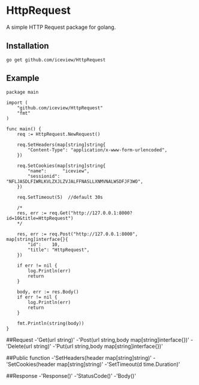 # HttpRequest
A simple HTTP Request package for golang.

## Installation

```
go get github.com/iceview/HttpRequest
```

## Example

```
package main

import (
	"github.com/iceview/HttpRequest"
	"fmt"
)

func main() {
	req := HttpRequest.NewRequest()

    req.SetHeaders(map[string]string{
    	"Content-Type": "application/x-www-form-urlencoded",
    })

    req.SetCookies(map[string]string{
    	"name":      "iceview",
    	"sessionid": "NFLJASDLFIWRLKVLZXJLZVJALFFNASLLXNMVNALWSDFJF3WO",
    })

    req.SetTimeout(5)  //default 30s

    /*
    res, err := req.Get("http://127.0.0.1:8000?id=10&title=HttpRequest")
    */

    res, err := req.Post("http://127.0.0.1:8000", map[string]interface{}{
    	"id":    10,
    	"title": "HttpRequest",
    })

    if err != nil {
    	log.Println(err)
    	return
    }

    body, err := res.Body()
    if err != nil {
    	log.Println(err)
    	return
    }

    fmt.Println(string(body))
}
```

##Request
-'Get(url string)'
-'Post(url string,body map[string]interface{})'
-'Delete(url string)'
-'Put(url string,body map[string]interface{})'


##Public function
-'SetHeaders(header map[string]string)'
-'SetCookies(header map[string]string)'
-'SetTimeout(d time.Duration)'


##Response
-'Response()'
-'StatusCode()'
-'Body()'
